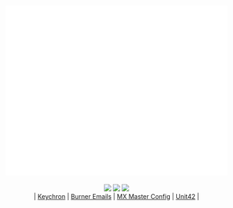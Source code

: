 <div align="center">
  <!-- Metrics -->
  <!-- If you're using "main" as default branch -->
  <img 
    src="https://github.com/Thassanai546/Thassanai546/blob/main/github-metrics.svg" 
    width="500px" 
    alt="GitHub Metrics"
  />
<br><br>
<img src="https://i.imgur.com/fjArpDx.gif" width=120 />
<a href="https://en.wikipedia.org/wiki/Conway%27s_Game_of_Life"><img src="https://upload.wikimedia.org/wikipedia/commons/e/e5/Gospers_glider_gun.gif" width=120 /></a>
<img src="https://i.imgur.com/CtCGyzQ.gif" width=120 />
<br>
| <a href="www.keychron.com">Keychron</a> | <a href="https://www.emailnator.com">Burner Emails</a> | <a href="https://imgur.com/tVqqH5O">MX Master Config</a> | <a href="https://unit42.paloaltonetworks.com/">Unit42</a> |
</div>
